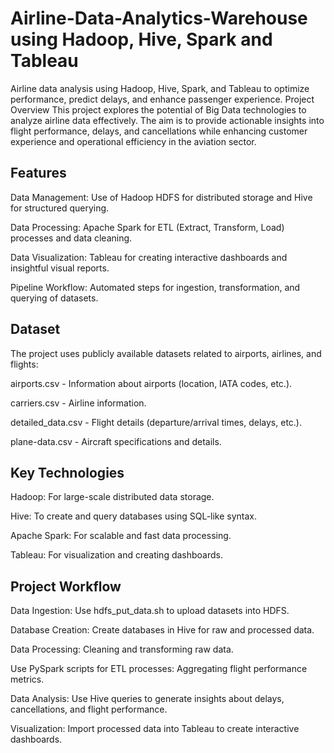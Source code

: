 # Airline-Data-Analytics-Warehouse using Hadoop, Hive, Spark and Tableau
 Airline data analysis using Hadoop, Hive, Spark, and Tableau to optimize performance, predict delays, and enhance passenger experience.
Project Overview
This project explores the potential of Big Data technologies to analyze airline data effectively. The aim is to provide actionable insights into flight performance, delays, and cancellations while enhancing customer experience and operational efficiency in the aviation sector.

## Features

Data Management: Use of Hadoop HDFS for distributed storage and Hive for structured querying.

Data Processing: Apache Spark for ETL (Extract, Transform, Load) processes and data cleaning.

Data Visualization: Tableau for creating interactive dashboards and insightful visual reports.

Pipeline Workflow: Automated steps for ingestion, transformation, and querying of datasets.

## Dataset
The project uses publicly available datasets related to airports, airlines, and flights:

airports.csv - Information about airports (location, IATA codes, etc.).

carriers.csv - Airline information.

detailed_data.csv - Flight details (departure/arrival times, delays, etc.).

plane-data.csv - Aircraft specifications and details.

## Key Technologies
Hadoop: For large-scale distributed data storage.

Hive: To create and query databases using SQL-like syntax.

Apache Spark: For scalable and fast data processing.

Tableau: For visualization and creating dashboards.

## Project Workflow

Data Ingestion: Use hdfs_put_data.sh to upload datasets into HDFS.

Database Creation: Create databases in Hive for raw and processed data.

Data Processing: Cleaning and transforming raw data.

Use PySpark scripts for ETL processes: Aggregating flight performance metrics.

Data Analysis: Use Hive queries to generate insights about delays, cancellations, and flight performance.

Visualization: Import processed data into Tableau to create interactive dashboards.
